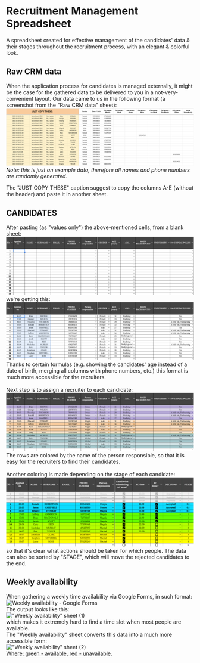 # Recruitment Management Spreadsheet
A spreadsheet created for effective management of the candidates' data &amp; their stages throughout the recruitment process, with an elegant &amp; colorful look.


## Raw CRM data
When the application process for candidates is managed externally, it might be the case for the gathered data to be delivered to you in a not-very-convenient layout. 
Our data came to us in the following format (a screenshot from the "Raw CRM data" sheet):
<br>
!["Raw CRM data" sheet](screenshots/raw-crm-data.png)
<br>
<i>Note: this is just an example data, therefore all names and phone numbers are randomly generated.</i>

The "JUST COPY THESE" caption suggest to copy the columns A-E (without the header) and paste it in another sheet.


## CANDIDATES
After pasting (as "values only") the above-mentioned cells, from a blank sheet:
<br>
!["CANDIDATES" sheet (1)](screenshots/candidates1.png)
<br>
we're getting this:
<br>
!["CANDIDATES" sheet (2)](screenshots/candidates2.png)
<br>
Thanks to certain formulas (e.g. showing the candidates' age instead of a date of birth, merging all columns with phone numbers, etc.) this format is much more accessible for the recruiters.
<br><br>
Next step is to assign a recruiter to each candidate:
<br>
!["CANDIDATES" sheet (3)](screenshots/candidates3.png)
<br>
The rows are colored by the name of the person responsible, so that it is easy for the recruiters to find their candidates.
<br><br>
Another coloring is made depending on the stage of each candidate:
<br>
!["CANDIDATES" sheet (4)](screenshots/candidates4.png)
<br>
so that it's clear what actions should be taken for which people. The data can also be sorted by "STAGE", which will move the rejected candidates to the end.

## Weekly availability
When gathering a weekly time availability via Google Forms, in such format:
<br>
![Weekly availability - Google Forms](screenshots/weekly-availability1)
<br>
The output looks like this:
<br>
!["Weekly availability" sheet (1)](screenshots/weekly-availability2)
<br>
which makes it extremely hard to find a time slot when most people are available.
<br>
The "Weekly availability" sheet converts this data into a much more accessible form:
<br>
!["Weekly availability" sheet (2)](screenshots/weekly-availability3)
<br>
<u> Where: green - available, red - unavailable. </u>
